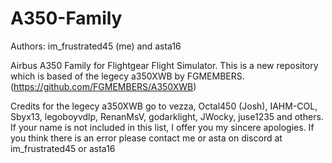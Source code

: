 # A350-Family

Authors: im_frustrated45 (me) and asta16

Airbus A350 Family for Flightgear Flight Simulator. 
This is a new repository which is based of the legecy a350XWB by FGMEMBERS. (https://github.com/FGMEMBERS/A350XWB)

Credits for the legecy a350XWB go to vezza, Octal450 (Josh), IAHM-COL, Sbyx13, legoboyvdlp, RenanMsV, godarklight, JWocky, juse1235 and others. If your name is not included in this list, I offer you my sincere apologies. 
If you think there is an error please contact me or asta on discord at im_frustrated45 or asta16
